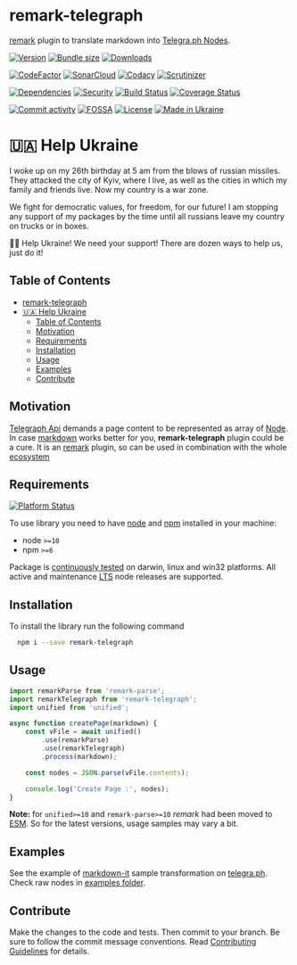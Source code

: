 # remark-telegraph
[remark](https://github.com/remarkjs/remark) plugin to translate markdown into [Telegra.ph Nodes](https://telegra.ph/api#Node).

[![Version][badge-vers]][npm]
[![Bundle size][npm-size-badge]][npm-size-url]
[![Downloads][npm-downloads-badge]][npm]

[![CodeFactor][codefactor-badge]][codefactor-url]
[![SonarCloud][sonarcloud-badge]][sonarcloud-url]
[![Codacy][codacy-badge]][codacy-url]
[![Scrutinizer][scrutinizer-badge]][scrutinizer-url]

[![Dependencies][badge-deps]][npm]
[![Security][snyk-badge]][snyk-url]
[![Build Status][tests-badge]][tests-url]
[![Coverage Status][badge-coverage]][url-coverage]

[![Commit activity][commit-activity-badge]][github]
[![FOSSA][fossa-badge]][fossa-url]
[![License][badge-lic]][github]
[![Made in Ukraine][ukr-badge]][ukr-link]

# 🇺🇦 Help Ukraine
I woke up on my 26th birthday at 5 am from the blows of russian missiles. They attacked the city of Kyiv, where I live, as well as the cities in which my family and friends live. Now my country is a war zone. 

We fight for democratic values, for freedom, for our future! 
I am stopping any support of my packages by the time until all russians leave my country on trucks or in boxes. 

💛💙  Help Ukraine! We need your support! There are dozen ways to help us, just do it!

## Table of Contents
- [remark-telegraph](#remark-telegraph)
- [🇺🇦 Help Ukraine](#-help-ukraine)
  - [Table of Contents](#table-of-contents)
  - [Motivation](#motivation)
  - [Requirements](#requirements)
  - [Installation](#installation)
  - [Usage](#usage)
  - [Examples](#examples)
  - [Contribute](#contribute)

## Motivation

[Telegraph Api](https://telegra.ph/api) demands a page content to be represented as array of [Node](https://telegra.ph/api#Node).
In case [markdown](https://www.markdownguide.org/getting-started/) works better for you, **remark-telegraph** plugin could be a cure. It is an [remark](https://github.com/remarkjs/remark) plugin, so can be used in combination with the whole [ecosystem](https://github.com/remarkjs/remark/blob/main/doc/plugins.md)

## Requirements
[![Platform Status][node-ver-test-badge]][node-ver-test-url]

To use library you need to have [node](https://nodejs.org) and [npm](https://www.npmjs.com) installed in your machine:

* node `>=10`
* npm `>=6`

Package is [continuously tested][node-ver-test-url] on darwin, linux and win32 platforms. All active and maintenance [LTS](https://nodejs.org/en/about/releases/) node releases are supported.

## Installation

To install the library run the following command

```bash
  npm i --save remark-telegraph
```

## Usage

```javascript
import remarkParse from 'remark-parse';
import remarkTelegraph from 'remark-telegraph';
import unified from 'unified';

async function createPage(markdown) {
    const vFile = await unified()
        .use(remarkParse)
        .use(remarkTelegraph)
        .process(markdown);

    const nodes = JSON.parse(vFile.contents);

    console.log('Create Page :', nodes);
}

```

**Note:** for `unified>=10` and `remark-parse>=10` *remark* had been moved to [ESM](https://developer.mozilla.org/en-US/docs/Web/JavaScript/Guide/Modules). So for the latest versions, usage samples may vary a bit.

## Examples

See the example of [markdown-it](tests/examples/markdown-it.md) sample transformation on [telegra.ph](https://telegra.ph/markdown-it-01-04). Check raw nodes in [examples folder](tests/examples/markdown-it.json).

## Contribute

Make the changes to the code and tests. Then commit to your branch. Be sure to follow the commit message conventions. Read [Contributing Guidelines](.github/CONTRIBUTING.md) for details.

[npm]: https://www.npmjs.com/package/remark-telegraph
[github]: https://github.com/pustovitDmytro/remark-telegraph
[coveralls]: https://coveralls.io/github/pustovitDmytro/remark-telegraph?branch=master
[badge-deps]: https://img.shields.io/librariesio/release/npm/remark-telegraph.svg
[badge-vers]: https://img.shields.io/npm/v/remark-telegraph.svg
[badge-lic]: https://img.shields.io/github/license/pustovitDmytro/remark-telegraph.svg
[badge-coverage]: https://coveralls.io/repos/github/pustovitDmytro/remark-telegraph/badge.svg?branch=master
[url-coverage]: https://coveralls.io/github/pustovitDmytro/remark-telegraph?branch=master

[snyk-badge]: https://snyk-widget.herokuapp.com/badge/npm/remark-telegraph/badge.svg
[snyk-url]: https://snyk.io/advisor/npm-package/remark-telegraph

[tests-badge]: https://img.shields.io/circleci/build/github/pustovitDmytro/remark-telegraph
[tests-url]: https://app.circleci.com/pipelines/github/pustovitDmytro/remark-telegraph

[codefactor-badge]: https://www.codefactor.io/repository/github/pustovitdmytro/remark-telegraph/badge
[codefactor-url]: https://www.codefactor.io/repository/github/pustovitdmytro/remark-telegraph

[commit-activity-badge]: https://img.shields.io/github/commit-activity/m/pustovitDmytro/remark-telegraph

[scrutinizer-badge]: https://scrutinizer-ci.com/g/pustovitDmytro/remark-telegraph/badges/quality-score.png?b=master
[scrutinizer-url]: https://scrutinizer-ci.com/g/pustovitDmytro/remark-telegraph/?branch=master

[lgtm-lg-badge]: https://img.shields.io/lgtm/grade/javascript/g/pustovitDmytro/remark-telegraph.svg?logo=lgtm&logoWidth=18
[lgtm-lg-url]: https://lgtm.com/projects/g/pustovitDmytro/remark-telegraph/context:javascript

[lgtm-alerts-badge]: https://img.shields.io/lgtm/alerts/g/pustovitDmytro/remark-telegraph.svg?logo=lgtm&logoWidth=18
[lgtm-alerts-url]: https://lgtm.com/projects/g/pustovitDmytro/remark-telegraph/alerts/

[codacy-badge]: https://app.codacy.com/project/badge/Grade/121e3d1247b64010a5be0d4e3b587a3c
[codacy-url]: https://www.codacy.com/gh/pustovitDmytro/remark-telegraph/dashboard?utm_source=github.com&amp;utm_medium=referral&amp;utm_content=pustovitDmytro/remark-telegraph&amp;utm_campaign=Badge_Grade

[sonarcloud-badge]: https://sonarcloud.io/api/project_badges/measure?project=pustovitDmytro_remark-telegraph&metric=alert_status
[sonarcloud-url]: https://sonarcloud.io/dashboard?id=pustovitDmytro_remark-telegraph

[npm-downloads-badge]: https://img.shields.io/npm/dw/remark-telegraph
[npm-size-badge]: https://img.shields.io/bundlephobia/min/remark-telegraph
[npm-size-url]: https://bundlephobia.com/result?p=remark-telegraph

[node-ver-test-badge]: https://github.com/pustovitDmytro/remark-telegraph/actions/workflows/npt.yml/badge.svg?branch=master
[node-ver-test-url]: https://github.com/pustovitDmytro/remark-telegraph/actions?query=workflow%3A%22Node.js+versions%22

[fossa-badge]: https://app.fossa.com/api/projects/custom%2B24828%2Fremark-telegraph.svg?type=shield
[fossa-url]: https://app.fossa.com/projects/custom%2B24828%2Fremark-telegraph?ref=badge_shield

[ukr-badge]: https://img.shields.io/badge/made_in-ukraine-ffd700.svg?labelColor=0057b7
[ukr-link]: https://war.ukraine.ua
